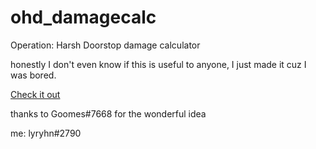# ohd_damagecalc
Operation: Harsh Doorstop damage calculator

honestly I don't even know if this is useful to anyone, I just made it cuz I was bored.

[Check it out](https://lyhryn.github.io/ohd_damagecalc/) 

thanks to Goomes#7668 for the wonderful idea

me: lyryhn#2790
